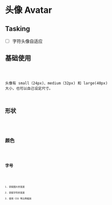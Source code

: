 # 头像 Avatar

## Tasking

- [ ] 字符头像自适应

## 基础使用

<code src="./demos/basic.vue" />

头像有 small（24px)、medium（32px) 和 large(40px) 大小，也可以自己设定尺寸。

## 形状

<code src="./demos/shape.vue" />

## 颜色

<code src="./demos/color.vue" />

## 字号

<code src="./demos/fontsize.vue" />

1. 获取图片的宽度
2. 获取字符的宽度
3. 使用 CSS 等比例缩放
